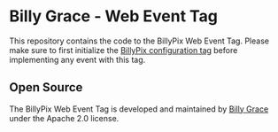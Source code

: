 # Billy Grace - Web Event Tag

This repository contains the code to the BillyPix Web Event Tag. Please make sure to first initialize the [BillyPix configuration tag](https://github.com/Billy-Grace/billypix-web-conf-tag) before implementing any event with this tag.



## Open Source

The BillyPix Web Event Tag is developed and maintained by [Billy Grace](https://www.billygrace.com) under the Apache 2.0 license.